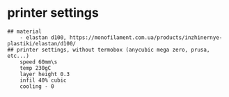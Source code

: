 # printer settings
    ## material
        - elastan d100, https://monofilament.com.ua/products/inzhinernye-plastiki/elastan/d100/
    ## printer settings, without termobox (anycubic mega zero, prusa, etc...)
        speed 60mm\s
        temp 230gC
        layer height 0.3
        infil 40% cubic
        cooling - 0
